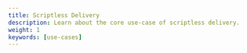 ```yaml
---
title: Scriptless Delivery
description: Learn about the core use-case of scriptless delivery.
weight: 1
keywords: [use-cases]
---
```

